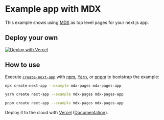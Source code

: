 # Example app with MDX

This example shows using [MDX](https://github.com/mdx-js/mdx) as top level pages for your next.js app.

## Deploy your own

[![Deploy with Vercel](https://vercel.com/button)](https://vercel.com/new/clone?repository-url=https://github.com/vercel/next.js/tree/canary/examples/mdx-pages&project-name=mdx-pages&repository-name=mdx-pages)

## How to use

Execute [`create-next-app`](https://github.com/vercel/next.js/tree/canary/packages/create-next-app) with [npm](https://docs.npmjs.com/cli/init), [Yarn](https://yarnpkg.com/lang/en/docs/cli/create/), or [pnpm](https://pnpm.io) to bootstrap the example:

```bash
npx create-next-app --example mdx-pages mdx-pages-app
```

```bash
yarn create next-app --example mdx-pages mdx-pages-app
```

```bash
pnpm create next-app --example mdx-pages mdx-pages-app
```

Deploy it to the cloud with [Vercel](https://vercel.com/new?utm_source=github&utm_medium=readme&utm_campaign=next-example) ([Documentation](https://nextjs.org/docs/deployment)).
